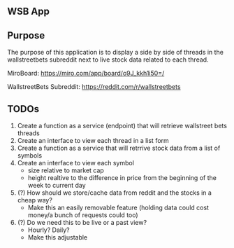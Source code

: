 ## WSB App

## Purpose

The purpose of this application is to display a side by side of threads in the wallstreetbets subreddit
next to live stock data related to each thread.

MiroBoard: https://miro.com/app/board/o9J_kkh1i50=/

WallstreetBets Subreddit: https://reddit.com/r/wallstreetbets


## TODOs

1. Create a function as a service (endpoint) that will retrieve wallstreet bets threads
2. Create an interface to view each thread in a list form
3. Create a function as a service that will retrrive stock data from a list of symbols
4. Create an interface to view each symbol
    - size relative to market cap
    - height realtive to the difference in price from the beginning of the week to current day
4. (?) How should we store/cache data from reddit and the stocks in a cheap way?
    - Make this an easily removable feature (holding data could cost money/a bunch of requests could too)
5. (?) Do we need this to be live or a past view?
    - Hourly? Daily?
    - Make this adjustable

